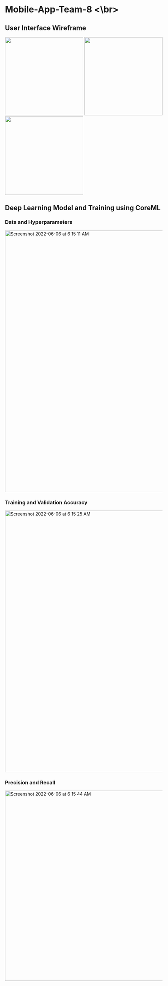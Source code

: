 # Mobile-App-Team-8 <\br>

## User Interface Wireframe
<img src="https://user-images.githubusercontent.com/54528672/168498593-aa332811-bb5b-4356-b0a6-9d217a6ecf01.jpeg" height="250"> <img src="https://user-images.githubusercontent.com/54528672/168498598-a6b8f291-8629-4819-83f4-d6fbbf018e82.jpeg" height="250"> <img src="https://user-images.githubusercontent.com/54528672/168498599-4982b3c2-a1ef-4d84-a3b2-71330438e15d.jpeg" height="250">

## Deep Learning Model and Training using CoreML
### Data and Hyperparameters
<img width="834" alt="Screenshot 2022-06-06 at 6 15 11 AM" src="https://user-images.githubusercontent.com/54528672/172070963-6436a5cc-525e-4307-a7b4-0c2abe25f755.png">

### Training and Validation Accuracy
<img width="834" alt="Screenshot 2022-06-06 at 6 15 25 AM" src="https://user-images.githubusercontent.com/54528672/172070982-dc4142ec-6397-4db6-a446-917da37a8046.png">

### Precision and Recall
<img width="607" alt="Screenshot 2022-06-06 at 6 15 44 AM" src="https://user-images.githubusercontent.com/54528672/172070999-1275dca1-820e-4148-a287-6059331f27e9.png">
